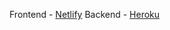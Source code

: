 Frontend - [Netlify](https://class-io.netlify.app/)
Backend - [Heroku](https://class-io.herokuapp.com/)